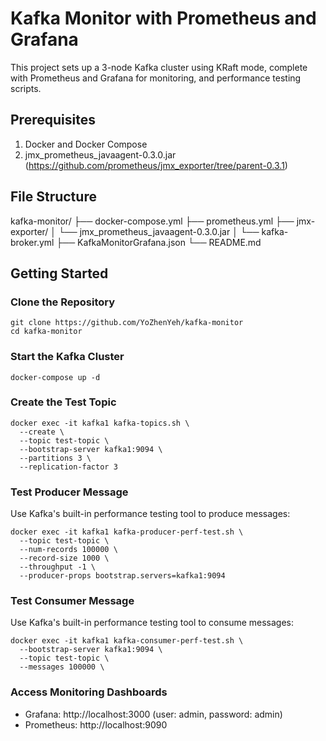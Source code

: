 # Kafka Monitor with Prometheus and Grafana
This project sets up a 3-node Kafka cluster using KRaft mode, complete with Prometheus and Grafana for monitoring, and performance testing scripts.

## Prerequisites
1. Docker and Docker Compose
2. jmx_prometheus_javaagent-0.3.0.jar (https://github.com/prometheus/jmx_exporter/tree/parent-0.3.1)

## File Structure
kafka-monitor/
├── docker-compose.yml
├── prometheus.yml
├── jmx-exporter/
│   └── jmx_prometheus_javaagent-0.3.0.jar
│   └── kafka-broker.yml
├── KafkaMonitorGrafana.json
└── README.md

## Getting Started

### Clone the Repository

```
git clone https://github.com/YoZhenYeh/kafka-monitor
cd kafka-monitor
```

### Start the Kafka Cluster

```
docker-compose up -d
```

### Create the Test Topic
```
docker exec -it kafka1 kafka-topics.sh \
  --create \
  --topic test-topic \
  --bootstrap-server kafka1:9094 \
  --partitions 3 \
  --replication-factor 3
```

### Test Producer Message 
Use Kafka's built-in performance testing tool to produce messages:

```
docker exec -it kafka1 kafka-producer-perf-test.sh \
  --topic test-topic \
  --num-records 100000 \
  --record-size 1000 \
  --throughput -1 \
  --producer-props bootstrap.servers=kafka1:9094
```

### Test Consumer Message
Use Kafka's built-in performance testing tool to consume messages:

```
docker exec -it kafka1 kafka-consumer-perf-test.sh \
  --bootstrap-server kafka1:9094 \
  --topic test-topic \
  --messages 100000 \
```

### Access Monitoring Dashboards
* Grafana: http://localhost:3000 (user: admin, password: admin)
* Prometheus: http://localhost:9090



